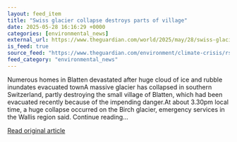 ```yaml
---
layout: feed_item
title: "Swiss glacier collapse destroys parts of village"
date: 2025-05-28 16:16:29 +0000
categories: [environmental_news]
external_url: https://www.theguardian.com/world/2025/may/28/swiss-glacier-collapse-village-switzerland-blatten
is_feed: true
source_feed: "https://www.theguardian.com/environment/climate-crisis/rss"
feed_category: "environmental_news"
---
```


Numerous homes in Blatten devastated after huge cloud of ice and rubble inundates evacuated townA massive glacier has collapsed in southern Switzerland, partly destroying the small village of Blatten, which had been evacuated recently because of the impending danger.At about 3.30pm local time, a huge collapse occurred on the Birch glacier, emergency services in the Wallis region said. Continue reading...

[Read original article](https://www.theguardian.com/world/2025/may/28/swiss-glacier-collapse-village-switzerland-blatten)
